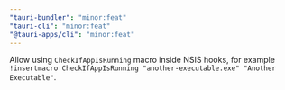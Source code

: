 ```yaml
---
"tauri-bundler": "minor:feat"
"tauri-cli": "minor:feat"
"@tauri-apps/cli": "minor:feat"
---
```


Allow using `CheckIfAppIsRunning` macro inside NSIS hooks, for example `!insertmacro CheckIfAppIsRunning "another-executable.exe" "Another Executable"`.

